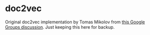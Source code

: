 # doc2vec
Original doc2vec implementation by Tomas Mikolov from [this Google Groups discussion](https://groups.google.com/forum/#!msg/word2vec-toolkit/Q49FIrNOQRo/J6KG8mUj45sJ). Just keeping this here for backup.
